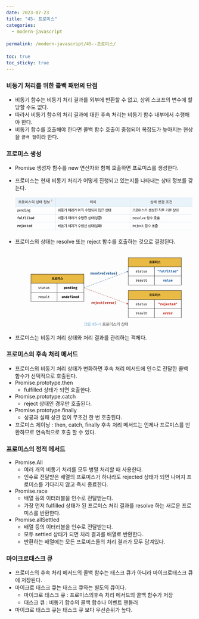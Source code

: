 ```yaml
---
date: 2023-07-23
title: "45- 프로미스"
categories:
  - modern-javascript

permalink: /modern-javascript/45--프로미스/

toc: true
toc_sticky: true
---
```



### 비동기 처리를 위한 콜백 패턴의 단점

- 비동기 함수는 비동기 처리 결과를 외부에 반환할 수 없고, 상위 스코프의 변수에 할당할 수도 없다.
- 따라서 비동기 함수의 처리 결과에 대한 후속 처리는 비동기 함수 내부에서 수행해야 한다.
- 비동기 함수를 호출해야 한다면 콜백 함수 호출이 중첩되어 복잡도가 높아지는 현상을 `콜백 헬`이라 한다.

### 프로미스 생성

- Promise 생성자 함수를 new 연산자와 함께 호출하면 프로미스를 생성한다.
- 프로미스는 현재 비동기 처리가 어떻게 진행되고 있는지를 나타내는 상태 정보를 갖는다.

	![0](/assets/img/2023-07-23-45--프로미스.md/0.png)

- 프로미스의 상태는 resolve 또는 reject 함수를 호출하는 것으로 결정된다.

	![1](/assets/img/2023-07-23-45--프로미스.md/1.png)

- 프로미스는 비동기 처리 상태와 처리 결과를 관리하는 객체다.

### 프로미스의 후속 처리 메서드

- 프로미스의 비동기 처리 상태가 변화하면 후속 처리 메서드에 인수로 전달한 콜백 함수가 선택적으로 호출된다.
- Promise.prototype.then
	- fulfilled 상태가 되면 호출한다.
- Promise.prototype.catch
	- reject 상태인 경우만 호출된다.
- Promise.prototype.finally
	- 성공과 실패 상관 없이 무조건 한 번 호출된다.
- 프로미스 체이닝 : then, catch, finally 후속 처리 메서드는 언제나 프로미스를 반환하므로 연속적으로 호출 할 수 있다.

### 프로미스의 정적 메서드

- Promise.All
	- 여러 개의 비동기 처리를 모두 병렬 처리할 때 사용한다.
	- 인수로 전달받은 배열의 프로미스가 하나라도 rejected 상태가 되면 나머지 프로미스를 기다리지 않고 즉시 종료한다.
- Promise.race
	- 배열 등의 이터러블을 인수로 전달받는다.
	- 가장 먼저 fulfilled 상태가 된 프로미스 처리 결과를 resolve 하는 새로운 프로미스를 반환한다.
- Promise.allSettled
	- 배열 등의 이터러블을 인수로 전달받는다.
	- 모두 settled 상태가 되면 처리 결과를 배열로 반환한다.
	- 반환하는 배열에는 모든 프로미스들의 처리 결과가 모두 담겨있다.

### 마이크로태스크 큐

- 프로미스의 후속 처리 메서드의 콜백 함수는 태스크 큐가 아니라 마이크로태스크 큐에 저장된다.
- 마이크로 태스크 큐는 태스크 큐와는 별도의 큐이다.
	- 마이크로 태스크 큐 : 프로미스의후속 처리 메서드의 콜백 함수가 저장
	- 태스크 큐 : 비동기 함수의 콜백 함수나 이벤트 핸들러
- 마이크로 태스크 큐는 태스크 큐 보다 우선순위가 높다.
